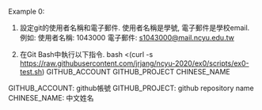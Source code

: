 Example 0:

1. 設定git的使用者名稱和電子郵件. 使用者名稱是學號, 電子郵件是學校email.
例如:
使用者名稱: 1043000
電子郵件: s1043000@mail.ncyu.edu.tw

2. 在Git Bash中執行以下指令.
bash <(curl -s https://raw.githubusercontent.com/jrjang/ncyu-2020/ex0/scripts/ex0-test.sh) GITHUB_ACCOUNT GITHUB_PROJECT CHINESE_NAME

GITHUB_ACCOUNT: github帳號
GITHUB_PROJECT: github repository name
CHINESE_NAME: 中文姓名

